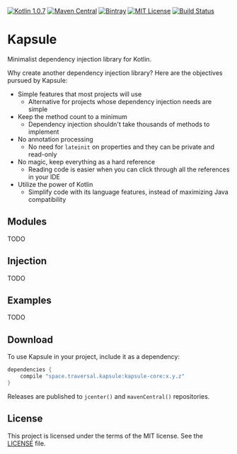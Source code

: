 [![Kotlin 1.0.7](https://img.shields.io/badge/Kotlin-1.0.7-blue.svg)](http://kotlinlang.org)
[![Maven Central](https://img.shields.io/maven-central/v/space.traversal.kapsule/kapsule-core.svg)](http://search.maven.org/#search%7Cga%7C1%7Cg%3A%22space.traversal.kapsule%22)
[![Bintray](https://img.shields.io/bintray/v/traversals/kapsule/kapsule-core.svg)](https://bintray.com/traversals/kapsule/kapsule-core)
[![MIT License](https://img.shields.io/github/license/traversals/kapsule.svg)](https://github.com/traversals/kapsule/blob/master/LICENSE)
[![Build Status](https://travis-ci.org/traversals/kapsule.svg?branch=master)](https://travis-ci.org/traversals/kapsule)

# Kapsule 

Minimalist dependency injection library for Kotlin.

Why create another dependency injection library? Here are the objectives pursued by Kapsule:

* Simple features that most projects will use
    - Alternative for projects whose dependency injection needs are simple
* Keep the method count to a minimum
    - Dependency injection shouldn't take thousands of methods to implement
* No annotation processing
    - No need for `lateinit` on properties and they can be private and read-only
* No magic, keep everything as a hard reference
    - Reading code is easier when you can click through all the references in your IDE
* Utilize the power of Kotlin
    - Simplify code with its language features, instead of maximizing Java compatibility
  
## Modules

TODO

## Injection

TODO

## Examples

TODO

## Download

To use Kapsule in your project, include it as a dependency:
  
```gradle
dependencies {
    compile "space.traversal.kapsule:kapsule-core:x.y.z"
}
```

Releases are published to `jcenter()` and `mavenCentral()` repositories.

## License

This project is licensed under the terms of the MIT license. See the [LICENSE](LICENSE) file.
